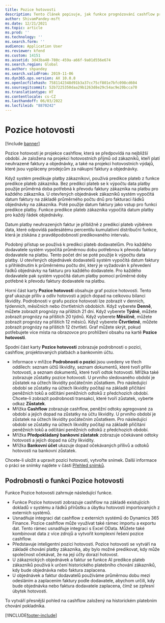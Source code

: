 ```yaml
---
title: Pozice hotovosti
description: Tento článek popisuje, jak funkce prognózování cashflow predikuje pozici hotovosti organizace pro konkrétní časy. Také popisuje možnosti, které jsou k dispozici pro zobrazování prognóz pro různá období.
author: ShivamPandey-msft
ms.date: 12/21/2021
ms.topic: article
ms.prod: ''
ms.technology: ''
ms.search.form: ''
audience: Application User
ms.reviewer: kfend
ms.custom: 14151
ms.assetid: 3d43ba40-780c-459a-a66f-9a01d556e674
ms.search.region: Global
ms.author: shpandey
ms.search.validFrom: 2019-11-06
ms.dyn365.ops.version: AX 10.0.8
ms.openlocfilehash: 7581142348d91b3a37cc75cf801e7bfc098cd604
ms.sourcegitcommit: 52b7225350daa29b1263d8e29c54ac9e20bcca70
ms.translationtype: HT
ms.contentlocale: cs-CZ
ms.lasthandoff: 06/03/2022
ms.locfileid: "8870242"
---
```

# <a name="cash-position"></a>Pozice hotovosti

[!include [banner](../includes/banner.md)]

Pozice hotovosti je projekce cashflow, která se předpovídá na nejbližší období. Je založena na projekci hotovostních příjmů od zákazníků, kteří platí neuhrazené faktury a objednávky, a také na projekci hotovostních výdajů, které jsou vypláceny prodejcům za nákupní faktury a objednávky.

Když systém predikuje platby zákazníkovi, používá predikce plateb z funkce predikce plateb zákazníka. Bez predikcí plateb se k výpočtu data platby použije průměrná doba potřebná k převodu faktury zákazníka na platbu pro každého zákazníka. U otevřených objednávek zákazníků systém vypočítá datum faktury na základě průměrného počtu dnů pro fakturaci řádků objednávky na zákazníka. Poté použije datum faktury jako vstup pro funkci predikce platby. Funkce predikce plateb zákazníka vypočítá datum platby pro každý řádek objednávky. 

Datum platby neuhrazených faktur je přibližně z predikcí plateb výběrem data, které odpovídá padesátému percentilu kumulativní distribuční funkce, která je získána z pravděpodobností predikovaného intervalu.

Podobný přístup se používá k predikci plateb dodavatelům. Pro každého dodavatele systém vypočítá průměrnou dobu potřebnou k převodu faktury dodavatele na platbu. Tento počet dní se poté použije k výpočtu data platby. U otevřených objednávek dodavatelů systém vypočítá datum faktury s přihlédnutím k průměrnému počtu dní, který je vyžadován k převedení řádků objednávky na fakturu pro každého dodavatele. Pro každého dodavatele pak systém vypočítá datum platby pomocí průměrné doby potřebné k převodu faktury dodavatele na platbu.

Horní část karty **Pozice hotovosti** obsahuje graf pozice hotovosti. Tento graf ukazuje příliv a odliv hotovosti a jejich dopad na celkovou bilanci likvidity. Podrobnosti v grafu pozice hotovosti lze zobrazit v denních, týdenních, měsíčních nebo čtvrtletních obdobích. Když vyberete **Denně**, můžete zobrazit prognózy na příštích 21 dní. Když vyberete **Týdně**, můžete zobrazit prognózy na příštích 20 týdnů. Když vyberete **Měsíčně**, můžete zobrazit prognózy na příštích 12 měsíců. Když vyberete **Čtvrtletně**, můžete zobrazit prognózy na příštích 12 čtvrtletí. Graf můžete skrýt, pokud potřebujete více místa na obrazovce pro prohlížení obsahu na kartě **Pozice hotovosti**.

Spodní část karty **Pozice hotovosti** zobrazuje podrobnosti o pozici, cashflow, projektovaných platbách a bankovním účtu.

- Informace v mřížce **Podrobnosti o pozici** jsou uvedeny ve třech oddílech: seznam účtů likvidity, seznam dokumentů, které tvoří příliv hotovosti, a seznam dokumentů, které tvoří odtok hotovosti. Mřížka také zobrazuje zůstatky pozice hotovosti. U prvního sledovaného období je zůstatek na účtech likvidity počátečním zůstatkem. Pro následující období se zůstatky na účtech likvidity počítají na základě přičítání peněžních toků a odčítání peněžních odtoků z předchozích období. Chcete-li zobrazit podrobnosti transakcí, které tvoří zůstatek, vyberte odkaz **Zůstatek**.
- Mřížka **Cashflow** zobrazuje cashflow, peněžní odtoky agregované za období a jejich dopad na zůstatky na účtu likvidity. U prvního období je zůstatek na účtech likvidity počátečním zůstatkem. Pro následující období se zůstatky na účtech likvidity počítají na základě přičítání peněžních toků a odčítání peněžních odtoků z předchozích období.
- Mřížka **Předpokládaný bankovní zůstatek** zobrazuje očekávané odtoky hotovosti a jejich dopad na účty likvidity.
- Mřížka **Bankovní účet** ukazuje dopad očekávaných přílivů a odtoků hotovosti na bankovní zůstatek.

Chcete-li uložit a upravit pozici hotovosti, vytvořte snímek. Další informace o práci se snímky najdete v části [Přehled snímků](payment-snapshots.md).

## <a name="details-of-the-cash-position-capability"></a>Podrobnosti o funkci Pozice hotovosti 

Funkce Pozice hotovosti zahrnuje následující funkce. 

- Funkce Pozice hotovosti zobrazuje cashflow na základě existujících dokladů v systému a řádků přírůstku a úbytku hotovosti importovaných z externích systémů.
- Usnadňuje integraci dat cashflow z externích systémů do Dynamics 365 Finance. Pozice cashflow může využívat také rámec importu a exportu dat. Tento rámec usnadňuje integraci s Excel OData. Můžete také kombinovat data z více zdrojů a vytvořit komplexní řešení pozice cashflow.
- Představuje inteligentní pozici hotovosti. Pozice hotovosti se vytváří na základě chování platby zákazníka, aby bylo možné predikovat, kdy může společnost očekávat, že na její účty dorazí hotovost.
- U zákaznických objednávek a faktur se funkce AI predikce plateb zákazníků používá k určení historického platebního chování zákazníků, kdy bude objednávka nebo faktura zaplacena.
- U objednávek a faktur dodavatelů používáme průměrnou dobu mezi odesláním a zaplacením faktury podle dodavatele, abychom určili, kdy bude objednávka nebo faktura dodavatele zaplacena, čímž se zpřesní úbytek hotovosti.

To vytváří přesnější pohled na cashflow založený na historickém platebním chování pokladníka. 

[!INCLUDE[footer-include](../../includes/footer-banner.md)]
